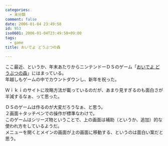 ```yaml
---
categories:
  - 未分類
comment: false
date: 2006-01-04 23:49:58
id: 953
iso8601: 2006-01-04T23:49:58+09:00
tags:
  - game
title: おいでよ どうぶつの森

---
```


<div class="entry-body">
  <p>ここ最近、というか、年末あたりからニンテンドーＤＳのゲーム「<a href="http://www.nintendo.co.jp/ds/admj/">おいでよ どうぶつの森</a>」にはまっている。<br />
    年越しもゲームの中でカウントダウンし、新年を祝った。</p>

  <p>Ｗｉｋｉのサイトに攻略方法が載っているのだが、あまり見すぎるのも面白さが半減するなぁ、って思った。</p>

  <p>ＤＳのゲームは作るのが大変だろうなぁ、と思う。<br />
    ２画面＋タッチペンでの操作が標準なわけで。<br />
    このゲームはシリーズ物ということで、上の画面は補助（というか、追加）的な使われ方をしているようだ。<br />
    メニューを開くとメインの画面が上の画面に移動する、というのは面白い案だと思う。</p>
</div>
